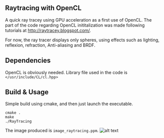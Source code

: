 ## Raytracing with OpenCL
A quick ray tracey using GPU acceleration as a first use of OpenCL. The part of the code regarding OpenCL inititalization was made following tutorials at http://raytracey.blogspot.com/.


For now, the ray tracer displays only spheres, using effects such as lighting, reflexion, refraction, Anti-aliasing and BRDF.

## Dependencies
OpenCL is obviously needed. Library file used in the code is
```</usr/include/CL/cl.hpp>```

## Build & Usage
Simple build using cmake, and then just launch the executable.
```
cmake .
make
./RayTracing
```
The image produced is ```image_raytracing.ppm```.
![alt text](https://github.com/BruParis/RayTracing_OpenCL/blob/master/image_raytracing.ppm)

